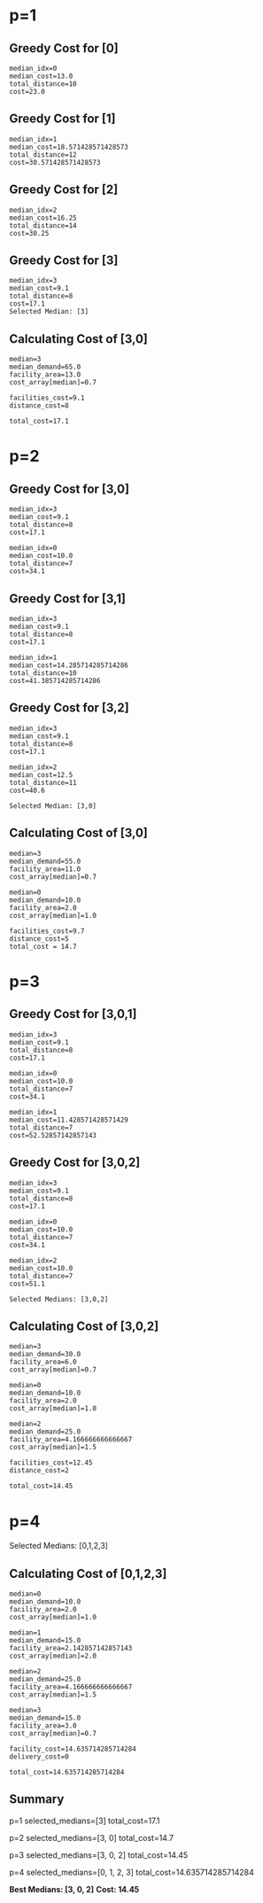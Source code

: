 # p=1 #
 
## Greedy Cost for [0] ##
    
    median_idx=0
    median_cost=13.0
    total_distance=10
    cost=23.0
 
## Greedy Cost for [1] ##
    
    median_idx=1
    median_cost=18.571428571428573
    total_distance=12
    cost=30.571428571428573
 
## Greedy Cost for [2] ##
    
    median_idx=2
    median_cost=16.25
    total_distance=14
    cost=30.25
 
## Greedy Cost for [3] ##
    
    median_idx=3
    median_cost=9.1
    total_distance=8
    cost=17.1
    Selected Median: [3]
 
## Calculating Cost of [3,0] ##
    median=3
    median_demand=65.0
    facility_area=13.0
    cost_array[median]=0.7
    
    facilities_cost=9.1
    distance_cost=8
    
    total_cost=17.1

# p=2 #
 
## Greedy Cost for [3,0] ##
    median_idx=3
    median_cost=9.1
    total_distance=8
    cost=17.1
    
    median_idx=0
    median_cost=10.0
    total_distance=7
    cost=34.1
 
## Greedy Cost for [3,1] ##
    median_idx=3
    median_cost=9.1
    total_distance=8
    cost=17.1
    
    median_idx=1
    median_cost=14.285714285714286
    total_distance=10
    cost=41.385714285714286
 
## Greedy Cost for [3,2] ##
    median_idx=3
    median_cost=9.1
    total_distance=8
    cost=17.1
 
    median_idx=2
    median_cost=12.5
    total_distance=11
    cost=40.6
 
    Selected Median: [3,0]
 
## Calculating Cost of [3,0] ##
    median=3
    median_demand=55.0
    facility_area=11.0
    cost_array[median]=0.7
 
    median=0
    median_demand=10.0
    facility_area=2.0
    cost_array[median]=1.0
 
    facilities_cost=9.7
    distance_cost=5
    total_cost = 14.7
 
# p=3 #
 
## Greedy Cost for [3,0,1] ##
    median_idx=3
    median_cost=9.1
    total_distance=8
    cost=17.1
 
    median_idx=0
    median_cost=10.0
    total_distance=7
    cost=34.1
 
    median_idx=1
    median_cost=11.428571428571429
    total_distance=7
    cost=52.52857142857143

## Greedy Cost for [3,0,2] ##
    median_idx=3
    median_cost=9.1
    total_distance=8
    cost=17.1
 
    median_idx=0
    median_cost=10.0
    total_distance=7
    cost=34.1
 
    median_idx=2
    median_cost=10.0
    total_distance=7
    cost=51.1
 
    Selected Medians: [3,0,2]

## Calculating Cost of [3,0,2] ##
    median=3
    median_demand=30.0
    facility_area=6.0
    cost_array[median]=0.7
 
    median=0
    median_demand=10.0
    facility_area=2.0
    cost_array[median]=1.0
        
    median=2
    median_demand=25.0
    facility_area=4.166666666666667
    cost_array[median]=1.5
 
    facilities_cost=12.45
    distance_cost=2
 
    total_cost=14.45

# p=4 #

Selected Medians: [0,1,2,3]

## Calculating Cost of [0,1,2,3] ##
    median=0
    median_demand=10.0
    facility_area=2.0
    cost_array[median]=1.0
 
    median=1
    median_demand=15.0
    facility_area=2.142857142857143
    cost_array[median]=2.0
 
    median=2
    median_demand=25.0
    facility_area=4.166666666666667
    cost_array[median]=1.5
 
    median=3
    median_demand=15.0
    facility_area=3.0
    cost_array[median]=0.7
 
    facility_cost=14.635714285714284
    delivery_cost=0
 
    total_cost=14.635714285714284

## Summary ##
p=1
    selected_medians=[3]
    total_cost=17.1

p=2
    selected_medians=[3, 0]
    total_cost=14.7

p=3
    selected_medians=[3, 0, 2]
    total_cost=14.45

p=4
    selected_medians=[0, 1, 2, 3]
    total_cost=14.635714285714284

**Best Medians: [3, 0, 2]**
**Cost: 14.45**
